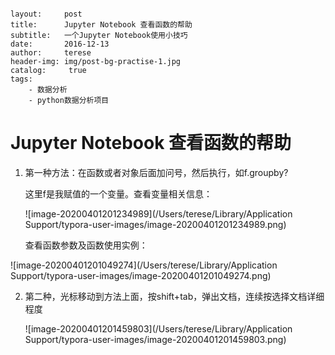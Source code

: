 

```

layout:     post
title:      Jupyter Notebook 查看函数的帮助
subtitle:   一个Jupyter Notebook使用小技巧
date:       2016-12-13
author:     terese
header-img: img/post-bg-practise-1.jpg
catalog: 	 true
tags:
    - 数据分析
    - python数据分析项目

```



# Jupyter Notebook 查看函数的帮助

1. 第一种方法：在函数或者对象后面加问号，然后执行，如f.groupby?

   这里f是我赋值的一个变量。查看变量相关信息：

   ![image-20200401201234989](/Users/terese/Library/Application Support/typora-user-images/image-20200401201234989.png)

   查看函数参数及函数使用实例：

![image-20200401201049274](/Users/terese/Library/Application Support/typora-user-images/image-20200401201049274.png)



2. 第二种，光标移动到方法上面，按shift+tab，弹出文档，连续按选择文档详细程度

   ![image-20200401201459803](/Users/terese/Library/Application Support/typora-user-images/image-20200401201459803.png)

